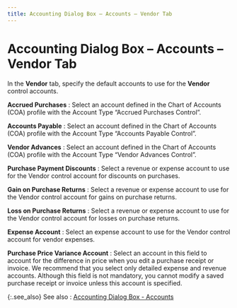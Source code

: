 ```yaml
---
title: Accounting Dialog Box – Accounts – Vendor Tab
---
```


# Accounting Dialog Box – Accounts – Vendor Tab


In the **Vendor** tab, specify the  default accounts to use for the **Vendor**  control accounts.


**Accrued Purchases**
: Select an account defined in the Chart of Accounts  (COA) profile with the Account Type “Accrued Purchases Control”.


**Accounts Payable**
: Select an account defined in the Chart of Accounts  (COA) profile with the Account Type “Accounts Payable Control”.


**Vendor Advances**
: Select an account defined in the Chart of Accounts  (COA) profile with the Account Type “Vendor Advances Control”.


**Purchase Payment Discounts**
: Select a revenue or expense account to use for the  Vendor control account for discounts on purchases.


**Gain on Purchase Returns**
: Select a revenue or expense account to use for the  Vendor control account for gains on purchase returns.


**Loss on Purchase Returns**
: Select a revenue or expense account to use for the  Vendor control account for losses on purchase returns.


**Expense Account**
: Select an expense account to use for the Vendor  control account for vendor expenses.


**Purchase Price Variance Account**
: Select an account in this field to account for the  difference in price when you edit a purchase receipt or invoice. We recommend  that you select only detailed expense and revenue accounts. Although this  field is not mandatory, you cannot modify a saved purchase receipt or  invoice unless this account is specified.


{:.see_also}
See also
: [Accounting  Dialog Box - Accounts]({{site.acc_baseurl}}/accounting-flow-control-and-defaults/accounting-defaults/accounting_dialog_box_-_posting_groups.html)
